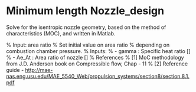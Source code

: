 # Minimum length Nozzle_design
Solve for the isentropic nozzle geometry, based on the method of characteristics (MOC), and written in Matlab.

% Input: area ratio
% Set initial value on area ratio 
% depending on combustion chamber pressure. 
% Inputs:
% - gamma     : Specific heat ratio []
% - Ae_At : Area ratio of nozzle []
% References
% [1] MoC methodology from J.D. Anderson book on Compressible flow, Chap - 11
% [2] Reference guide - http://mae-nas.eng.usu.edu/MAE_5540_Web/propulsion_systems/section8/section.8.1.pdf
